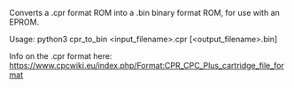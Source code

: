 Converts a .cpr format ROM into a .bin binary format ROM, for use with an EPROM.

Usage: python3 cpr_to_bin <input_filename>.cpr [<output_filename>.bin]

Info on the .cpr format here: https://www.cpcwiki.eu/index.php/Format:CPR_CPC_Plus_cartridge_file_format
